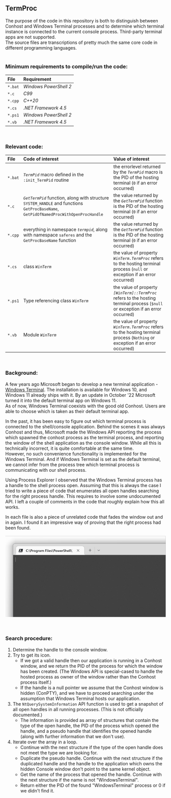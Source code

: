 ## **TermProc**  

The purpose of the code in this repository is both to distinguish between Conhost and Windows Terminal processes and to determine which terminal instance is connected to the current console process. Third-party terminal apps are not supported.  
The source files are transcriptions of pretty much the same core code in different programming languages.  
<br>
### **Minimum requirements to compile/run the code:**  

| **File** | **Requirement** |
| :--- | :--- |
| `*.bat` | *Windows PowerShell 2* |
| `*.c` | *C99* |
| `*.cpp` | *C++20* |
| `*.cs` | *.NET Framework 4.5* |
| `*.ps1` | *Windows PowerShell 2* |
| `*.vb` | *.NET Framework 4.5* |

<br>

### **Relevant code:**  

| **File** | **Code of interest** | **Value of interest** |
| :--- | :--- | :--- |
| `*.bat` | *`TermPid`* macro defined in the `:init_TermPid` routine | the errorlevel returned by the *`TermPid`* macro is the PID of the hosting terminal (`0` if an error occurred) |
| `*.c` | *`GetTermPid`* function, along with structure `SYSTEM_HANDLE` and functions `GetProcBaseName`, `GetPidOfNamedProcWithOpenProcHandle` | the value returned by the *`GetTermPid`* function is the PID of the hosting terminal (`0` if an error occurred) |
| `*.cpp` | everything in namespace *`termpid`*, along with namespace `saferes` and the `GetProcBaseName` function | the value returned by the *`GetTermPid`* function is the PID of the hosting terminal (`0` if an error occurred) |
| `*.cs` | class *`WinTerm`* | the value of property *`WinTerm.TermProc`* refers to the hosting terminal process (`null` or exception if an error occurred) |
| `*.ps1` | Type referencing class *`WinTerm`* | the value of property *`[WinTerm]::TermProc`* refers to the hosting terminal process (`$null` or exception if an error occurred) |
| `*.vb` | Module *`WinTerm`* | the value of property *`WinTerm.TermProc`* refers to the hosting terminal process (`Nothing` or exception if an error occurred) |

<br>

### **Background:**  
A few years ago Microsoft began to develop a new terminal application - [Windows Terminal](https://github.com/microsoft/terminal). The installation is available for Windows 10, and Windows 11 already ships with it. By an update in October '22 Microsoft turned it into the default terminal app on Windows 11.  
As of now, Windows Terminal coexists with the good old Conhost. Users are able to choose which is taken as their default terminal app.  

In the past, it has been easy to figure out which terminal process is connected to the shell/console application. Behind the scenes it was always Conhost and thus, Microsoft made the Windows API reporting the process which spawned the conhost process as the terminal process, and reporting the window of the shell application as the console window. While all this is technically incorrect, it is quite comfortable at the same time.  
However, no such convenience functionality is implemented for the Windows Terminal. And if Windows Terminal is set as the default terminal, we cannot infer from the process tree which terminal process is communicating with our shell process.  

Using Process Explorer I observed that the Windows Terminal process has a handle to the shell process open. Assuming that this is always the case I tried to write a piece of code that enumerates all open handles searching for the right process handle. This requires to involve some undocumented API. I left a couple of comments in the code that roughly explain how this all works.  

In each file is also a piece of unrelated code that fades the window out and in again. I found it an impressive way of proving that the right process had been found.  
<br>
![example output](./termproc.gif)

<br>

### **Search procedure:**  
1. Determine the handle to the console window.  
2. Try to get its icon.  
   - If we got a valid handle then our application is running in a Conhost window, and we return the PID of the process for which the window has been created. (The Windows API is special-cased to handle the hosted process as owner of the window rather than the Conhost process itself.)  
   - If the handle is a null pointer we assume that the Conhost window is hidden (ConPTY), and we have to proceed searching under the assumption that Windows Terminal hosts our application.  
3. The `NtQuerySystemInformation` API function is used to get a snapshot of all open handles in all running processes. (This is not officially documented.)  
   - The information is provided as array of structures that contain the type of the open handle, the PID of the process which opened the handle, and a pseudo handle that identifies the opened handle (along with further information that we don't use).  
4. Iterate over the array in a loop.  
   - Continue with the next structure if the type of the open handle does not meet the type we are looking for.  
   - Duplicate the pseudo handle. Continue with the next structure if the duplicated handle and the handle to the application which owns the hidden Console window don't point to the same kernel object.  
   - Get the name of the process that opened the handle. Continue with the next structure if the name is not "WindowsTerminal".  
   - Return either the PID of the found "WindowsTerminal" process or 0 if we didn't find it.  

